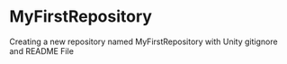 # MyFirstRepository
Creating a new repository named MyFirstRepository with Unity gitignore and README File
